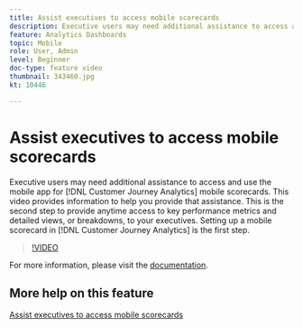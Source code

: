 ```yaml
---
title: Assist executives to access mobile scorecards
description: Executive users may need additional assistance to access and use the mobile app for Customer Journey Analytics mobile scorecards. This video provides information to help you provide that assistance. This is the second step to provide anytime access to key performance metrics and detailed views, or breakdowns, to your executives. Setting up a mobile scorecard in Customer Journey Analytics is the first step.
feature: Analytics Dashboards
topic: Mobile
role: User, Admin
level: Beginner 
doc-type: feature video
thumbnail: 343460.jpg
kt: 10446

---
```


# Assist executives to access mobile scorecards

Executive users may need additional assistance to access and use the mobile app for [!DNL Customer Journey Analytics] mobile scorecards. This video provides information to help you provide that assistance. This is the second step to provide anytime access to key performance metrics and detailed views, or breakdowns, to your executives. Setting up a mobile scorecard in [!DNL Customer Journey Analytics] is the first step.

>[!VIDEO](https://video.tv.adobe.com/v/343460/?quality=12&learn=on)

For more information, please visit the [documentation](https://experienceleague.adobe.com/docs/analytics-platform/using/cja-dashboards/set-up-execs.html).

## More help on this feature

[Assist executives to access mobile scorecards](create-a-mobile-scorecard.md)